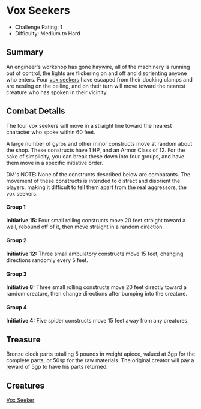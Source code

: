 # Vox Seekers

* Challenge Rating: 1
* Difficulty: Medium to Hard

## Summary

An engineer's workshop has gone haywire, all of the machinery is running out of control, the lights are flickering on and off and disorienting anyone who enters. Four [vox seekers](https://www.dndbeyond.com/monsters/vox-seeker) have escaped from their docking clamps and are nesting on the ceiling, and on their turn will move toward the nearest creature who has spoken in their vicinity.

## Combat Details

The four vox seekers will move in a straight line toward the nearest character who spoke within 60 feet.

A large number of gyros and other minor constructs move at random about the shop. These constructs have 1 HP, and an Armor Class of 12. For the sake of simplicity, you can break these down into four groups, and have them move in a specific initiative order.

DM's NOTE: None of the constructs described below are combatants. The movement of these constructs is intended to distract and disorient the players, making it difficult to tell them apart from the real aggressors, the vox seekers.

#### Group 1

**Initiative 15:** Four small rolling constructs move 20 feet straight toward a wall, rebound off of it, then move straight in a random direction.

#### Group 2

**Initiative 12:** Three small ambulatory constructs move 15 feet, changing directions randomly every 5 feet.

#### Group 3

**Initiative 8:** Three small rolling constructs move 20 feet directly toward a random creature, then change directions after bumping into the creature.

#### Group 4

**Initiative 4:** Five spider constructs move 15 feet away from any creatures. 

## Treasure

Bronze clock parts totalling 5 pounds in weight apiece, valued at 3gp for the complete parts, or 50sp for the raw materials. The original creator will pay a reward of 5gp to have his parts returned.

## Creatures

[Vox Seeker](https://www.dndbeyond.com/monsters/vox-seeker)

